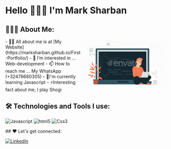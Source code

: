 # Hello 👋👋👋 I'm Mark Sharban
## 👨🏻‍💻 About Me:
<img  src="./watermarked_preview.gif" height="150px" align="right" />
- 🙋‍♂️ All about me is at [My Website](https://marksharban.github.io/First-Portfolio/)
- 👀 I’m interested in ... Web-development
- 📫 How to reach me ... My WhatsApp (+32476680305)
- 🌱I'm currently learning Javascript
- ⚡Interesting fact about me, I play Shogi

## 🛠️ Technologies and Tools I use:
<p>
<img alt="Javascript" src="https://img.shields.io/badge/JavaScript-323330?style=for-the-badge&logo=javascript&logoColor=F7DF1E"  height="25px"/>
<img alt="html5" src="https://img.shields.io/badge/HTML5-E34F26?style=for-the-badge&logo=html5&logoColor=white" height="25px"/>
<img alt="Css3" src="https://img.shields.io/badge/CSS3-1572B6?style=for-the-badge&logo=css3&logoColor=white" height="25px"/>
</p>
## ❤️ Let's get connected:
<p>
  <a href="https://www.linkedin.com/in/mark-sharban-b9886a24b/" target="_blank"><img alt="LinkedIn" src="https://img.shields.io/badge/linkedin-%230077B5.svg?&style=for-the-badge&logo=linkedin&logoColor=white"  height="30px"/> 
</p>


